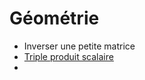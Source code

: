 # Géométrie

* Inverser une petite matrice
* [Triple produit scalaire](scalar-triple-product.md)
* 
